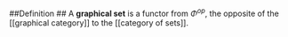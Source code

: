 ##Definition ##
A **graphical set** is a functor from $\Phi^{op}$, the opposite of the [[graphical category]] to the [[category of sets]]. 